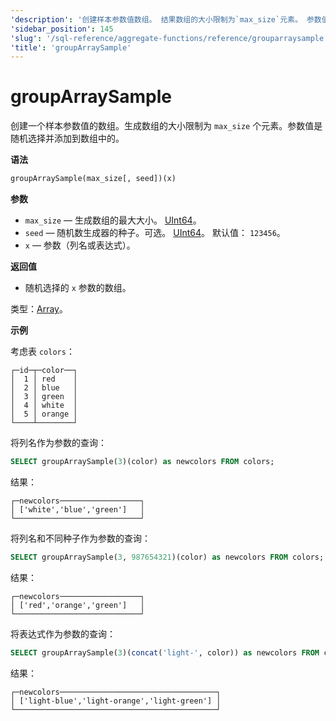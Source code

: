 ```yaml
---
'description': '创建样本参数值数组。 结果数组的大小限制为`max_size`元素。 参数值是随机选择并添加到数组中。'
'sidebar_position': 145
'slug': '/sql-reference/aggregate-functions/reference/grouparraysample'
'title': 'groupArraySample'
---
```





# groupArraySample

创建一个样本参数值的数组。生成数组的大小限制为 `max_size` 个元素。参数值是随机选择并添加到数组中的。

**语法**

```sql
groupArraySample(max_size[, seed])(x)
```

**参数**

- `max_size` — 生成数组的最大大小。 [UInt64](../../data-types/int-uint.md)。
- `seed` — 随机数生成器的种子。可选。 [UInt64](../../data-types/int-uint.md)。 默认值： `123456`。
- `x` — 参数（列名或表达式）。

**返回值**

- 随机选择的 `x` 参数的数组。

类型：[Array](../../data-types/array.md)。

**示例**

考虑表 `colors`：

```text
┌─id─┬─color──┐
│  1 │ red    │
│  2 │ blue   │
│  3 │ green  │
│  4 │ white  │
│  5 │ orange │
└────┴────────┘
```

将列名作为参数的查询：

```sql
SELECT groupArraySample(3)(color) as newcolors FROM colors;
```

结果：

```text
┌─newcolors──────────────────┐
│ ['white','blue','green']   │
└────────────────────────────┘
```

将列名和不同种子作为参数的查询：

```sql
SELECT groupArraySample(3, 987654321)(color) as newcolors FROM colors;
```

结果：

```text
┌─newcolors──────────────────┐
│ ['red','orange','green']   │
└────────────────────────────┘
```

将表达式作为参数的查询：

```sql
SELECT groupArraySample(3)(concat('light-', color)) as newcolors FROM colors;
```

结果：

```text
┌─newcolors───────────────────────────────────┐
│ ['light-blue','light-orange','light-green'] │
└─────────────────────────────────────────────┘
```
